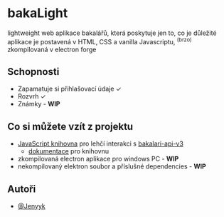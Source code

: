 
# bakaLight

lightweight web aplikace bakalářů, která poskytuje jen to, co je důležité  
aplikace je postavená v HTML, CSS a vanilla Javascriptu, <sup>(brzo)</sup> zkompilovaná v electron forge


## Schopnosti

- Zapamatuje si přihlašovací údaje ✓
- Rozvrh ✓
- Známky - **WIP**


## Co si můžete vzít z projektu

- [JavaScript knihovna](bakaInteract.js)  pro lehčí interakci s [bakalari-api-v3](https://github.com/bakalari-api/bakalari-api-v3)
  - [dokumentace](bakaInteract.md) pro knihovnu
- zkompilovaná electron aplikace pro windows PC - **WIP**
- nekompilovaný elektron soubor a příslušné dependencies - **WIP**


## Autoři

- [@Jenyyk](https://github.com/Jenyyk)
